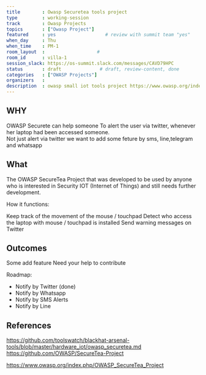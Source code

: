 ```yaml
---
title        : Owasp Securetea tools project
type         : working-session
track        : Owasp Projects
topics       : ["Owasp Project"]
featured     : yes                  # review with summit team "yes"
when_day     : Thu
when_time    : PM-1
room_layout  :                   #
room_id      : villa-1
session_slack: https://os-summit.slack.com/messages/CAVD79HPC
status       : draft              # draft, review-content, done
categories   : ["OWASP Projects"]
organizers   :
description  : owasp small iot tools project https://www.owasp.org/index.php/OWASP_SecureTea_Project
---
```


## WHY
OWASP Securete can help someone
To alert the user via twitter, whenever her laptop had been accessed someone.<br>
Not just alert via twitter we want to add some feture by sms, line,telegram and whatsapp

## What
The OWASP SecureTea Project that was developed to be used by anyone who is interested in Security IOT (Internet of Things) and still needs further development.<br>

How it functions:

Keep track of the movement of the mouse / touchpad
Detect who access the laptop with mouse / touchpad is installed
Send warning messages on Twitter


## Outcomes

Some add feature
Need your help to contribute

Roadmap:

- Notify by Twitter (done)
- Notify by Whatsapp
- Notify by SMS Alerts
- Notify by Line

## References
https://github.com/toolswatch/blackhat-arsenal-tools/blob/master/hardware_iot/owasp_securetea.md
https://github.com/OWASP/SecureTea-Project

https://www.owasp.org/index.php/OWASP_SecureTea_Project
